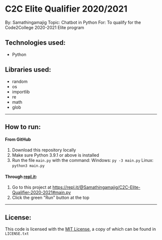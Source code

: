# C2C Elite Qualifier 2020/2021

By: Samathingamajig
Topic: Chatbot in Python
For: To qualify for the Code2College 2020-2021 Elite program

## Technologies used:

- Python

## Libraries used:

- random
- os
- importlib
- re
- math
- glob

---

## How to run:

#### From GitHub

1. Download this repository locally
2. Make sure Python 3.9.1 or above is installed
3. Run the file `main.py` with the command:
   Windows: `py -3 main.py`
   Linux: `python3 main.py`

#### Through [repl.it](https://repl.it):

1. Go to this project at https://repl.it/@Samathingamajig/C2C-Elite-Qualifier-2020-2021#main.py
2. Click the green "Run" button at the top

---

## License:

This code is licensed with the [MIT License](https://opensource.org/licenses/MIT), a copy of which can be found in `LICENSE.txt`
